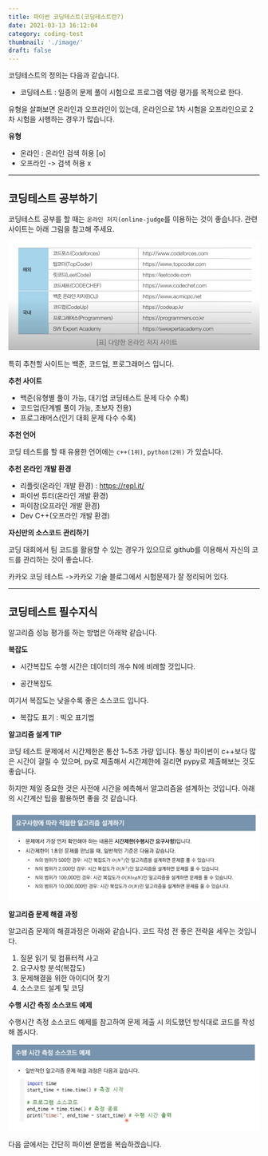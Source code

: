 ```yaml
---
title: 파이썬 코딩테스트(코딩테스트란?)
date: 2021-03-13 16:12:04
category: coding-test
thumbnail: './image/'
draft: false
---
```


코딩테스트의 정의는 다음과 같습니다.

- 코딩테스트 : 일종의 문제 풀이 시험으로 프로그램 역량 평가를 목적으로 한다.

유형을 살펴보면 온라인과 오프라인이 있는데, 온라인으로 1차 시험을 오프라인으로 2차 시험을 시행하는 경우가 많습니다.

**유형**

- 온라인 : 온라인 검색 허용 [o]
- 오프라인 -> 검색 허용 x

<hr/>

## 코딩테스트 공부하기

코딩테스트 공부를 할 때는 `온라인 저지(online-judge`를 이용하는 것이 좋습니다. 관련 사이트는 아래 그림을 참고해 주세요.

![ex_screenshot](./online-judge.png)

특히 추천할 사이트는 백준, 코드업, 프로그래머스 입니다.

**추천 사이트**

- 백준(유형별 풀이 가능, 대기업 코딩테스트 문제 다수 수록)
- 코드업(단계별 풀이 가능, 초보자 전용)
- 프로그래머스(인기 대회 문제 다수 수록)

**추천 언어**

코딩 테스트를 할 때 유용한 언어에는 `c++(1위)`, `python(2위)` 가 있습니다.

**추천 온라인 개발 환경**

- 리플릿(온라인 개발 환경) : https://repl.it/
- 파이썬 튜터(온라인 개발 환경)
- 파이참(오프라인 개발 환경)
- Dev C++(오프라인 개발 환경)

**자신만의 소스코드 관리하기**

코딩 대회에서 팀 코드를 활용할 수 있는 경우가 있으므로 github를 이용해서 자신의 코드를 관리하는 것이 좋습니다.

카카오 코딩 테스트 ->카카오 기술 블로그에서 시험문제가 잘 정리되어 있다.

<hr/>

## 코딩테스트 필수지식

알고리즘 성능 평가를 하는 방법은 아래왁 같습니다.

**복잡도**

- 시간복잡도
  수행 시간은 데이터의 개수 N에 비례할 것입니다.

- 공간복잡도

여기서 복잡도는 낮을수록 좋은 소스코드 입니다.

- 복잡도 표기 : 빅오 표기법

**알고리즘 설계 TIP**

코딩 테스트 문제에서 시간제한은 통산 1~5초 가량 입니다.
통상 파이썬이 c++보다 많은 시간이 걸릴 수 있으며, py로 제출해서 시간제한에 걸리면 pypy로 제출해보는 것도 좋습니다.

하지만 제일 중요한 것은 사전에 시간을 에측해서 알고리즘을 설계하는 것입니다. 아래의 시간계산 팁을 활용하면 좋을 것 같습니다.

![ex_screenshot](./algorithm.png)

**알고리즘 문제 해결 과정**

알고리즘 문제의 해결과정은 아래와 같습니다. 코드 작성 전 좋은 전략을 세우는 것입니다.

1. 질문 읽기 및 컴퓨터적 사고
2. 요구사항 분석(복잡도)
3. 문제해결을 위한 아이디어 찾기
4. 소스코드 설계 및 코딩

**수행 시간 측정 소스코드 예제**

수행시간 측정 소스코드 예제를 참고하여 문제 제출 시 의도했던 방식대로 코드를 작성해 봅시다.

![ex_screenshot](./time-attack.png)

다음 글에서는 간단히 파이썬 문법을 복습하겠습니다.
